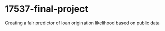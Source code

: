 # 17537-final-project
Creating a fair predictor of loan origination likelihood based on public data
